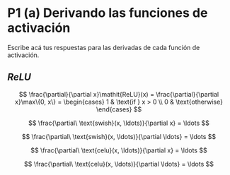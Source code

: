 # P1 (a) Derivando las funciones de activación

Escribe acá tus respuestas para las derivadas de cada función de activación.

## *ReLU*

$$
  \frac{\partial}{\partial x}\mathit{ReLU}(x) =
    \frac{\partial}{\partial x}\max\{0, x\} =
    \begin{cases}
      1 & \text{if } x > 0  \\
      0 & \text{otherwise}
    \end{cases}
$$

$$
\frac{\partial\ \text{swish}(x, \ldots)}{\partial x} = \ldots
$$

$$
\frac{\partial\ \text{swish}(x, \ldots)}{\partial \ldots} = \ldots
$$

$$
\frac{\partial\ \text{celu}(x, \ldots)}{\partial x} = \ldots
$$

$$
\frac{\partial\ \text{celu}(x, \ldots)}{\partial \ldots} = \ldots
$$
